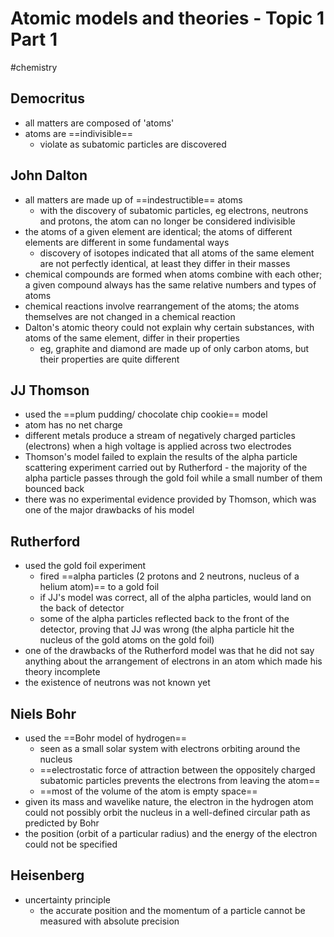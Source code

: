 # Atomic models and theories - Topic 1 Part 1
#chemistry 
## Democritus
- all matters are composed of 'atoms'
- atoms are ==indivisible==
	- violate as subatomic particles are discovered

## John Dalton
- all matters are made up of ==indestructible== atoms
	- with the discovery of subatomic particles, eg electrons, neutrons and protons, the atom can no longer be considered indivisible
- the atoms of a given element are identical; the atoms of different elements are different in some fundamental ways
	- discovery of isotopes indicated that all atoms of the same element are not perfectly identical, at least they differ in their masses
- chemical compounds are formed when atoms combine with each other; a given compound always has the same relative numbers and types of atoms
- chemical reactions involve rearrangement of the atoms; the atoms themselves are not changed in a chemical reaction
- Dalton's atomic theory could not explain why certain substances, with atoms of the same element, differ in their properties
	- eg, graphite and diamond are made up of only carbon atoms, but their properties are quite different

## JJ Thomson
- used the ==plum pudding/ chocolate chip cookie== model
- atom has no net charge
- different metals produce a stream of negatively charged particles (electrons) when a high voltage is applied across two electrodes
- Thomson's model failed to explain the results of the alpha particle scattering experiment carried out by Rutherford - the majority of the alpha particle passes through the gold foil while a small number of them bounced back
- there was no experimental evidence provided by Thomson, which was one of the major drawbacks of his model

## Rutherford
- used the gold foil experiment
	-  fired ==alpha particles (2 protons and 2 neutrons, nucleus of a helium atom)== to a gold foil
	-  if JJ's model was correct, all of the alpha particles, would land on the back of detector
	-  some of the alpha particles reflected back to the front of the detector, proving that JJ was wrong (the alpha particle hit the nucleus of the gold atoms on the gold foil)
-  one of the drawbacks of the Rutherford model was that he did not say anything about the arrangement of electrons in an atom which made his theory incomplete
-  the existence of neutrons was not known yet

## Niels Bohr
- used the ==Bohr model of hydrogen==
	- seen as a small solar system with electrons orbiting around the nucleus
	- ==electrostatic force of attraction between the oppositely charged subatomic particles prevents the electrons from leaving the atom==
	- ==most of the volume of the atom is empty space==
- given its mass and wavelike nature, the electron in the hydrogen atom could not possibly orbit the nucleus in a well-defined circular path as predicted by Bohr
- the position (orbit of a particular radius) and the energy of the electron could not be specified

## Heisenberg
- uncertainty principle
	- the accurate position and the momentum of a particle cannot be measured with absolute precision